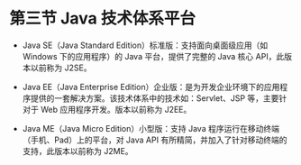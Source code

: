 # 第三节 Java 技术体系平台

- Java SE（Java Standard Edition）标准版：支持面向桌面级应用（如 Windows 下的应用程序）的 Java 平台，提供了完整的 Java 核心
  API，此版本以前称为 J2SE。

- Java EE（Java Enterprise Edition）企业版：是为开发企业环境下的应用程序提供的一套解决方案。该技术体系中的技术如：Servlet、JSP
  等，主要针对于 Web 应用程序开发。版本以前称为 J2EE。

- Java ME（Java Micro Edition）小型版：支持 Java 程序运行在移动终端（手机、Pad）上的平台，对 Java API
  有所精简，并加入了针对移动终端的支持，此版本以前称为 J2ME。
